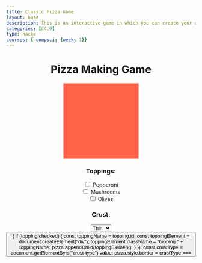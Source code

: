 ```yaml
---
title: Classic Pizza Game
layout: base
description: This is an interactive game in which you can create your own pizza using your own toppings that you choose 
categories: [C4.9]
type: hacks
courses: { compsci: {week: 1}}
---
```


<!DOCTYPE html>
<html>
<head>
  <title>Pizza Making Game</title>
  <style>
    .pizza-container {
      text-align: center;
    }
    .pizza {
      width: 200px;
      height: 200px;
      background-color: tomato;
      position: relative;
      margin: 20px auto;
    }
    .topping {
      width: 50px;
      height: 50px;
      position: absolute;
    }
  </style>
</head>
<body>
  <div class="pizza-container">
    <h1>Pizza Making Game</h1>
    <div class="pizza" id="pizza">
      <!-- Initial pizza base -->
    </div>
    <h3>Toppings:</h3>
    <input type="checkbox" id="pepperoni" class="topping-checkbox">
    <label for="pepperoni">Pepperoni</label><br>
    <input type="checkbox" id="mushrooms" class="topping-checkbox">
    <label for="mushrooms">Mushrooms</label><br>
    <input type="checkbox" id="olives" class="topping-checkbox">
    <label for="olives">Olives</label><br>
    <h3>Crust:</h3>
    <select id="crust-type">
      <option value="thin">Thin</option>
      <option value="thick">Thick</option>
    </select><br>
    <button onclick="makePizza
    Make Pizza</button>
  </div>

  <script>
    function makePizza() {
      const pizza = document.getElementById("pizza");
      pizza.innerHTML = ""; // Clear previous toppings

      const toppings = document.querySelectorAll(".topping-checkbox");
      toppings.forEach(topping => {
        if (topping.checked) {
          const toppingName = topping.id;
          const toppingElement = document.createElement("div");
          toppingElement.className = "topping " + toppingName;
          pizza.appendChild(toppingElement);
        }
      });

      const crustType = document.getElementById("crust-type").value;
      pizza.style.border = crustType ===
